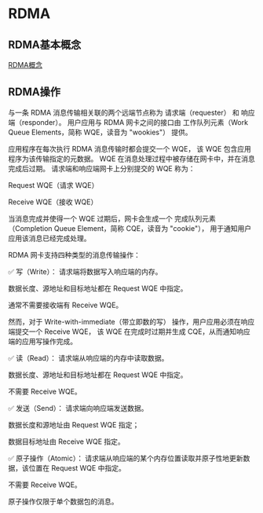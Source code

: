 # RDMA

## RDMA基本概念

[RDMA概念](https://zhuanlan.zhihu.com/p/649468433)

## RDMA操作

与一条 RDMA 消息传输相关联的两个远端节点称为 请求端（requester） 和 响应端（responder）。
用户应用与 RDMA 网卡之间的接口由 工作队列元素（Work Queue Elements，简称 WQE，读音为 "wookies"） 提供。

应用程序在每次执行 RDMA 消息传输时都会提交一个 WQE，
该 WQE 包含应用程序为该传输指定的元数据。
WQE 在消息处理过程中被存储在网卡中，并在消息完成后过期。
请求端和响应端网卡上分别提交的 WQE 称为：

Request WQE（请求 WQE）

Receive WQE（接收 WQE）

当消息完成并使得一个 WQE 过期后，网卡会生成一个 完成队列元素（Completion Queue Element，简称 CQE，读音为 "cookie"），
用于通知用户应用该消息已经完成处理。

RDMA 网卡支持四种类型的消息传输操作：

✅ 写（Write）：
请求端将数据写入响应端的内存。

数据长度、源地址和目标地址都在 Request WQE 中指定。

通常不需要接收端有 Receive WQE。

然而，对于 Write-with-immediate（带立即数的写） 操作，用户应用必须在响应端提交一个 Receive WQE，
该 WQE 在完成时过期并生成 CQE，从而通知响应端的应用写操作完成。

✅ 读（Read）：
请求端从响应端的内存中读取数据。

数据长度、源地址和目标地址都在 Request WQE 中指定。

不需要 Receive WQE。

✅ 发送（Send）：
请求端向响应端发送数据。

数据长度和源地址由 Request WQE 指定；

数据目标地址由 Receive WQE 指定。

✅ 原子操作（Atomic）：
请求端从响应端的某个内存位置读取并原子性地更新数据，该位置在 Request WQE 中指定。

不需要 Receive WQE。

原子操作仅限于单个数据包的消息。
